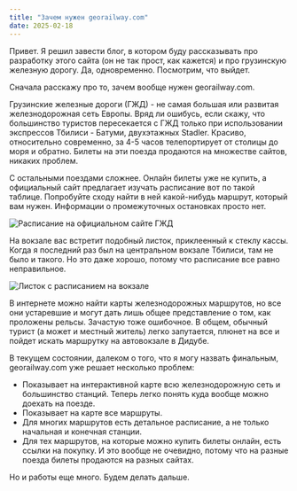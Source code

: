```yaml
---
title: "Зачем нужен georailway.com"
date: 2025-02-18
---
```


Привет. Я решил завести блог, в котором буду рассказывать про разработку этого сайта (он не так прост, как кажется) и про грузинскую железную дорогу. Да, одновременно. Посмотрим, что выйдет. 

Сначала расскажу про то, зачем вообще нужен georailway.com. 

Грузинские железные дороги (ГЖД) - не самая большая или развитая железнодорожная сеть Европы. Вряд ли ошибусь, если скажу, что большинство туристов пересекается с ГЖД только при использовании экспрессов Тбилиси - Батуми, двухэтажных Stadler. Красиво, относительно современно, за 4-5 часов телепортирует от столицы до моря и обратно. Билеты на эти поезда продаются на множестве сайтов, никаких проблем. 

С остальными поездами сложнее. Онлайн билеты уже не купить, а официальный сайт предлагает изучать расписание вот по такой таблице. Попробуйте сходу найти в ней какой-нибудь маршрут, который вам нужен. Информации о промежуточных остановках просто нет.

![Расписание на официальном сайте ГЖД](/images/01-blog-1.png)

На вокзале вас встретит подобный листок, приклеенный к стеклу кассы. Когда я последний раз был на центральном вокзале Тбилиси, там не было и такого. Но это даже хорошо, потому что расписание все равно неправильное.

![Листок с расписанием на вокзале](/images/01-blog-2.jpg)

В интернете можно найти карты железнодорожных маршрутов, но все они устаревшие и могут дать лишь общее представление о том, как проложены рельсы. Зачастую тоже ошибочное. В общем, обычный турист (а может и местный житель) легко запутается, плюнет на все и пойдет искать маршрутку на автовокзале в Дидубе. 

В текущем состоянии, далеком о того, что я могу назвать финальным, georailway.com уже решает несколько проблем:

- Показывает на интерактивной карте всю железнодорожную сеть и большинство станций. Теперь легко понять куда вообще можно доехать на поезде.
- Показывает на карте все маршруты.
- Для многих маршрутов есть детальное расписание, а не только начальная и конечная станции.
- Для тех маршрутов, на которые можно купить билеты онлайн, есть ссылки на покупку. И это вообще не очевидно, потому что на разные поезда билеты продаются на разных сайтах.

Но и работы еще много. Будем делать дальше.


